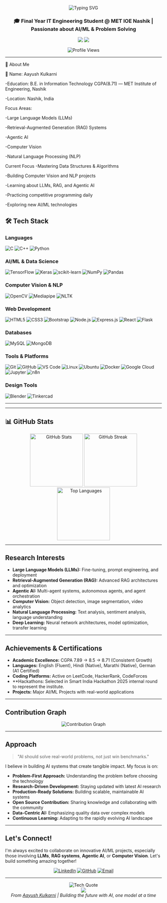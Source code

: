 <div align="center">
  <img src="https://readme-typing-svg.demolab.com?font=Fira+Code&size=32&duration=2800&pause=2000&color=A9FEF7&center=true&vCenter=true&width=940&lines=Hey+there!+I'm+Aayush+Kulkarni+%F0%9F%91%8B;IT+Engineering+Student;AI+%26+ML+Enthusiast+%7C+Learning+Every+Day" alt="Typing SVG" />
</div>

<h3 align="center">🎓 Final Year IT Engineering Student @ MET IOE Nashik | Passionate about AI/ML & Problem Solving</h3>

<p align="center">
  <a href="https://www.linkedin.com/in/ayushkulkarni0932"><img src="https://img.shields.io/badge/LinkedIn-0077B5?style=for-the-badge&logo=linkedin&logoColor=white"/></a>
  <a href="https://github.com/AayushKulkarni36"><img src="https://img.shields.io/badge/GitHub-100000?style=for-the-badge&logo=github&logoColor=white"/></a>
</p>


<div align="center">
  <img src="https://komarev.com/ghpvc/?username=AayushKulkarni36&label=Profile%20Views&color=0e75b6&style=for-the-badge" alt="Profile Views" />
</div>

---

🚀 About Me


👤 Name: Aayush Kulkarni

 -Education: B.E. in Information Technology CGPA(8.71) — MET Institute of Engineering, Nashik
 
 -Location: Nashik, India
 
 Focus Areas:
 
 -Large Language Models (LLMs)
 
 -Retrieval-Augmented Generation (RAG) Systems
 
 -Agentic AI
 
 -Computer Vision
 
 -Natural Language Processing (NLP)
 
 
 Current Focus
-Mastering Data Structures & Algorithms

-Building Computer Vision and NLP projects

-Learning about LLMs, RAG, and Agentic AI

-Practicing competitive programming daily

-Exploring new AI/ML technologies

## 🛠️ Tech Stack

### **Languages**
![C](https://img.shields.io/badge/C-%2300599C.svg?style=for-the-badge&logo=c&logoColor=white)
![C++](https://img.shields.io/badge/C++-%2300599C.svg?style=for-the-badge&logo=c%2B%2B&logoColor=white)
![Python](https://img.shields.io/badge/Python-3776AB?style=for-the-badge&logo=python&logoColor=white)


### **AI/ML & Data Science**
![TensorFlow](https://img.shields.io/badge/TensorFlow-FF6F00?style=for-the-badge&logo=tensorflow&logoColor=white)
![Keras](https://img.shields.io/badge/Keras-D00000?style=for-the-badge&logo=keras&logoColor=white)
![scikit-learn](https://img.shields.io/badge/scikit--learn-F7931E?style=for-the-badge&logo=scikit-learn&logoColor=white)
![NumPy](https://img.shields.io/badge/NumPy-013243?style=for-the-badge&logo=numpy&logoColor=white)
![Pandas](https://img.shields.io/badge/Pandas-150458?style=for-the-badge&logo=pandas&logoColor=white)

### **Computer Vision & NLP**
![OpenCV](https://img.shields.io/badge/OpenCV-5C3EE8?style=for-the-badge&logo=opencv&logoColor=white)
![Mediapipe](https://img.shields.io/badge/MediaPipe-0097A7?style=for-the-badge&logo=mediapipe&logoColor=white)
![NLTK](https://img.shields.io/badge/NLTK-154f3c?style=for-the-badge&logo=python&logoColor=white)

### **Web Development**
![HTML5](https://img.shields.io/badge/HTML5-E34F26?style=for-the-badge&logo=html5&logoColor=white)
![CSS3](https://img.shields.io/badge/CSS3-1572B6?style=for-the-badge&logo=css3&logoColor=white)
![Bootstrap](https://img.shields.io/badge/Bootstrap-563D7C?style=for-the-badge&logo=bootstrap&logoColor=white)
![Node.js](https://img.shields.io/badge/Node.js-43853D?style=for-the-badge&logo=node.js&logoColor=white)
![Express.js](https://img.shields.io/badge/Express.js-404D59?style=for-the-badge&logo=express&logoColor=white)
![React](https://img.shields.io/badge/React-20232A?style=for-the-badge&logo=react&logoColor=61DAFB)
![Flask](https://img.shields.io/badge/Flask-000000?style=for-the-badge&logo=flask&logoColor=white)

### **Databases**
![MySQL](https://img.shields.io/badge/MySQL-005C84?style=for-the-badge&logo=mysql&logoColor=white)
![MongoDB](https://img.shields.io/badge/MongoDB-4EA94B?style=for-the-badge&logo=mongodb&logoColor=white)


### **Tools & Platforms**
![Git](https://img.shields.io/badge/Git-F05032?style=for-the-badge&logo=git&logoColor=white)
![GitHub](https://img.shields.io/badge/GitHub-100000?style=for-the-badge&logo=github&logoColor=white)
![VS Code](https://img.shields.io/badge/VS_Code-007ACC?style=for-the-badge&logo=visual-studio-code&logoColor=white)
![Linux](https://img.shields.io/badge/Linux-FCC624?style=for-the-badge&logo=linux&logoColor=black)
![Ubuntu](https://img.shields.io/badge/Ubuntu-E95420?style=for-the-badge&logo=ubuntu&logoColor=white)
![Docker](https://img.shields.io/badge/Docker-2496ED?style=for-the-badge&logo=docker&logoColor=white)
![Google Cloud](https://img.shields.io/badge/Google_Cloud-4285F4?style=for-the-badge&logo=google-cloud&logoColor=white)
![Jupyter](https://img.shields.io/badge/Jupyter-F37626?style=for-the-badge&logo=jupyter&logoColor=white)
![n8n](https://img.shields.io/badge/n8n-0A8CFF?style=for-the-badge&logo=n8n&logoColor=white)

### **Design Tools**
![Blender](https://img.shields.io/badge/Blender-F5792A?style=for-the-badge&logo=blender&logoColor=white)
![Tinkercad](https://img.shields.io/badge/Tinkercad-1C91D4?style=for-the-badge&logo=tinkercad&logoColor=white)

---






---

## 📊 GitHub Stats

<div align="center">
  <img src="https://github-readme-stats.vercel.app/api?username=AayushKulkarni36&show_icons=true&theme=tokyonight&hide_border=true&count_private=true" alt="GitHub Stats" height="170"/>
  <img src="https://github-readme-streak-stats.herokuapp.com/?user=AayushKulkarni36&theme=tokyonight&hide_border=true" alt="GitHub Streak" height="170"/>
</div>

<div align="center">
  <img src="https://github-readme-stats.vercel.app/api/top-langs/?username=AayushKulkarni36&layout=compact&theme=tokyonight&hide_border=true&langs_count=8" alt="Top Languages" height="170"/>
</div>

---

##  Research Interests

-  **Large Language Models (LLMs):** Fine-tuning, prompt engineering, and deployment
-  **Retrieval-Augmented Generation (RAG):** Advanced RAG architectures and optimization
-  **Agentic AI:** Multi-agent systems, autonomous agents, and agent orchestration
-  **Computer Vision:** Object detection, image segmentation, video analytics
-  **Natural Language Processing:** Text analysis, sentiment analysis, language understanding
-  **Deep Learning:** Neural network architectures, model optimization, transfer learning

---

##  Achievements & Certifications

-  **Academic Excellence:** CGPA 7.89 → 8.5 → 8.71 (Consistent Growth)
-  **Languages:** English (Fluent), Hindi (Native), Marathi (Native), German (A1 Certified)
-  **Coding Platforms:** Active on LeetCode, HackerRank, CodeForces
-  **Hackathons: Selected in Smart India Hackathon 2025 internal round to represent the institute.
-  **Projects:** Major AI/ML Projects with real-world applications


---

##  Contribution Graph

<div align="center">
  <img src="https://github-readme-activity-graph.vercel.app/graph?username=AayushKulkarni36&theme=tokyo-night&hide_border=true&area=true" alt="Contribution Graph"/>
</div>

---

##   Approach

> "AI should solve real-world problems, not just win benchmarks."

I believe in building AI systems that create tangible impact. My focus is on:

-  **Problem-First Approach:** Understanding the problem before choosing the technology
-  **Research-Driven Development:** Staying updated with latest AI research
-  **Production-Ready Solutions:** Building scalable, maintainable AI systems
-  **Open Source Contribution:** Sharing knowledge and collaborating with the community
-  **Data-Centric AI:** Emphasizing quality data over complex models
-  **Continuous Learning:** Adapting to the rapidly evolving AI landscape

---


##  Let's Connect!

I'm always excited to collaborate on innovative AI/ML projects, especially those involving **LLMs**, **RAG systems**, **Agentic AI**, or **Computer Vision**. Let's build something amazing together!

<div align="center">
  
[![LinkedIn](https://img.shields.io/badge/LinkedIn-Connect-0077B5?style=for-the-badge&logo=linkedin&logoColor=white)](https://www.linkedin.com/in/ayushkulkarni0932)
[![GitHub](https://img.shields.io/badge/GitHub-Follow-181717?style=for-the-badge&logo=github&logoColor=white)](https://github.com/AayushKulkarni36)
[![Email](https://img.shields.io/badge/Email-Contact-D14836?style=for-the-badge&logo=gmail&logoColor=white)](mailto:your.email@example.com)

</div>


---

<div align="center">
  <img src="https://readme-typing-svg.demolab.com?font=Fira+Code&size=18&duration=3000&pause=1000&color=F7F7F7&center=true&vCenter=true&width=800&lines=The+best+way+to+predict+the+future+is+to+invent+it.+-+Alan+Kay;Talk+is+cheap.+Show+me+the+code.+-+Linus+Torvalds;AI+is+the+new+electricity.+-+Andrew+Ng;Any+fool+can+write+code+that+a+computer+can+understand.+-+Martin+Fowler" alt="Tech Quote"/>
</div>

<div align="center">
  <img src="https://capsule-render.vercel.app/api?type=waving&color=gradient&height=100&section=footer"/>
</div>

<div align="center">
  <i> From <a href="https://github.com/AayushKulkarni36">Aayush Kulkarni</a> | Building the future with AI, one model at a time </i>
</div>
